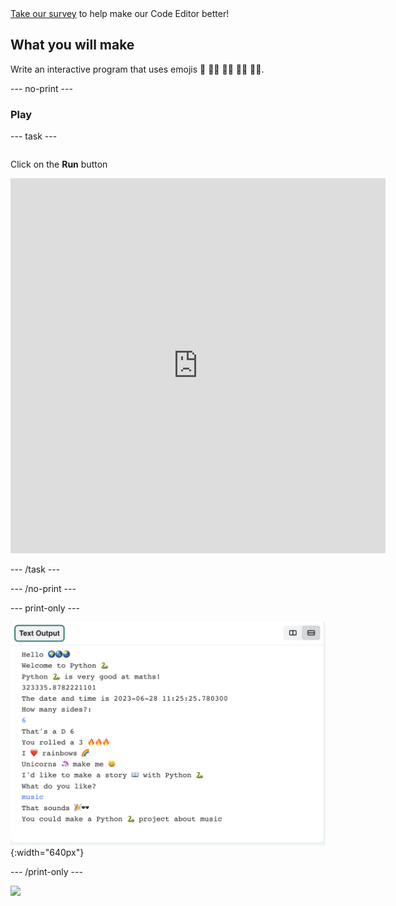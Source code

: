 <div class="c-survey-banner" style="width:100%">
  <a class="c-survey-banner__link" href="https://form.raspberrypi.org/f/code-editor-feedback" target="_blank">Take our survey</a> to help make our Code Editor better!
</div>

## What you will make

Write an interactive program that uses emojis 🙌 🙌🏼 🙌🏽 🙌🏾 🙌🏿.

--- no-print ---
### Play 

--- task ---

<div style="display: flex; flex-wrap: wrap">
<div style="flex-basis: 175px; flex-grow: 1">  

Click on the **Run** button 

<iframe src="https://editor.raspberrypi.org/en/embed/viewer/hello-world-solution" width="600" height="600" frameborder="0" marginwidth="0" marginheight="0" allowfullscreen>
</iframe>
</div>
</div>

--- /task ---

--- /no-print ---

--- print-only ---

![Completed project showing example code on the code editor](images/showcase_static.png){:width="640px"}

--- /print-only ---

![](http://code.org/api/hour/begin_codeclub_hworld.png)